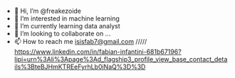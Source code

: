 - 👋 Hi, I’m @freakezoide
- 👀 I’m interested in machine learning 
- 🌱 I’m currently learning data analyst
- 💞️ I’m looking to collaborate on ...
- 📫 How to reach me isisfab7@gmail.com      /////    https://www.linkedin.com/in/fabian-infantini-681b67196?lipi=urn%3Ali%3Apage%3Ad_flagship3_profile_view_base_contact_details%3BteBJHmKTREeFyrhLb0iNaQ%3D%3D

   

<!---
freakezoide/freakezoide is a ✨ special ✨ repository because its `README.md` (this file) appears on your GitHub profile.
You can click the Preview link to take a look at your changes.
--->
